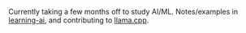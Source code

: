 Currently taking a few months off to study AI/ML. Notes/examples in [learning-ai](https://github.com/danbev/learning-ai/?tab=readme-ov-file#learning-ai), and contributing to [llama.cpp](https://github.com/ggerganov/llama.cpp).
